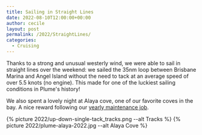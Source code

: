 ```yaml
---
title: Sailing in Straight Lines
date: 2022-08-10T12:00:00+00:00
author: cecile
layout: post
permalink: /2022/StraightLines/
categories:
  - Cruising
---
```


Thanks to a strong and unusual westerly wind, we were able to sail in straight
lines over the weekend: we sailed the 35nm loop between Brisbane Marina and
Angel Island without the need to tack at an average speed of over 5.5 knots (no
engine). This made for one of the luckiest sailing conditions in Plume's
history! 

We also spent a lovely night at Alaya cove, one of our favorite coves
in the bay. A nice reward following our [yearly maintenance job](/projects).

{% picture 2022/up-down-single-tack_tracks.png --alt Tracks %}
{% picture 2022/plume-alaya-2022.jpg --alt Alaya Cove %}